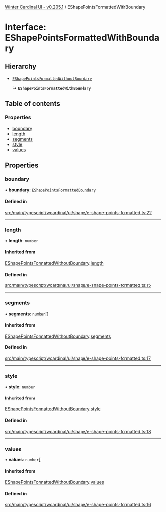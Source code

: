 [Winter Cardinal UI - v0.205.1](../index.md) / EShapePointsFormattedWithBoundary

# Interface: EShapePointsFormattedWithBoundary

## Hierarchy

- [`EShapePointsFormattedWithoutBoundary`](EShapePointsFormattedWithoutBoundary.md)

  ↳ **`EShapePointsFormattedWithBoundary`**

## Table of contents

### Properties

- [boundary](EShapePointsFormattedWithBoundary.md#boundary)
- [length](EShapePointsFormattedWithBoundary.md#length)
- [segments](EShapePointsFormattedWithBoundary.md#segments)
- [style](EShapePointsFormattedWithBoundary.md#style)
- [values](EShapePointsFormattedWithBoundary.md#values)

## Properties

### boundary

• **boundary**: [`EShapePointsFormattedBoundary`](../index.md#eshapepointsformattedboundary)

#### Defined in

[src/main/typescript/wcardinal/ui/shape/e-shape-points-formatted.ts:22](https://github.com/winter-cardinal/winter-cardinal-ui/blob/v0.205.1/src/main/typescript/wcardinal/ui/shape/e-shape-points-formatted.ts#L22)

___

### length

• **length**: `number`

#### Inherited from

[EShapePointsFormattedWithoutBoundary](EShapePointsFormattedWithoutBoundary.md).[length](EShapePointsFormattedWithoutBoundary.md#length)

#### Defined in

[src/main/typescript/wcardinal/ui/shape/e-shape-points-formatted.ts:15](https://github.com/winter-cardinal/winter-cardinal-ui/blob/v0.205.1/src/main/typescript/wcardinal/ui/shape/e-shape-points-formatted.ts#L15)

___

### segments

• **segments**: `number`[]

#### Inherited from

[EShapePointsFormattedWithoutBoundary](EShapePointsFormattedWithoutBoundary.md).[segments](EShapePointsFormattedWithoutBoundary.md#segments)

#### Defined in

[src/main/typescript/wcardinal/ui/shape/e-shape-points-formatted.ts:17](https://github.com/winter-cardinal/winter-cardinal-ui/blob/v0.205.1/src/main/typescript/wcardinal/ui/shape/e-shape-points-formatted.ts#L17)

___

### style

• **style**: `number`

#### Inherited from

[EShapePointsFormattedWithoutBoundary](EShapePointsFormattedWithoutBoundary.md).[style](EShapePointsFormattedWithoutBoundary.md#style)

#### Defined in

[src/main/typescript/wcardinal/ui/shape/e-shape-points-formatted.ts:18](https://github.com/winter-cardinal/winter-cardinal-ui/blob/v0.205.1/src/main/typescript/wcardinal/ui/shape/e-shape-points-formatted.ts#L18)

___

### values

• **values**: `number`[]

#### Inherited from

[EShapePointsFormattedWithoutBoundary](EShapePointsFormattedWithoutBoundary.md).[values](EShapePointsFormattedWithoutBoundary.md#values)

#### Defined in

[src/main/typescript/wcardinal/ui/shape/e-shape-points-formatted.ts:16](https://github.com/winter-cardinal/winter-cardinal-ui/blob/v0.205.1/src/main/typescript/wcardinal/ui/shape/e-shape-points-formatted.ts#L16)
